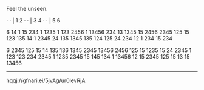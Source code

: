 Feel the unseen.

  · ·   |   1 2
  · ·   |   3 4
  · ·   |   5 6

6 14 1 15 234 1 1235
1 123 2456 1 13456 234
13 1345 15 2456
2345 125 15
123 135 14 1 2345 24 135 1345
135 124
125 24 234
12 1 234 15 234

6 2345 125 15
14 135 136 1345 2345 13456
2456 125 15 1235 15
24 2345
1 123 123
234 2345 1 1235 2345 15 145
134 1 13456
12 15
2345 125 15
13 15 13456

-----------------------------------

hqqj://gfnari.ei/5jvAg/ur0levRjA
